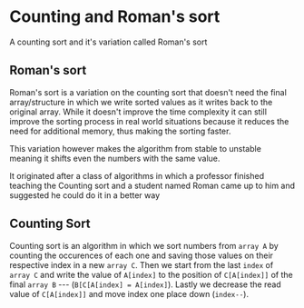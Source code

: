 # Counting and Roman's sort
A counting sort and it's variation called Roman's sort

## Roman's sort
Roman's sort is a variation on the counting sort that doesn't need the final array/structure in which we write sorted values as it writes back to the original array. While it doesn't improve the time complexity it can still improve the sorting process in real world situations because it reduces the need for additional memory, thus making the sorting faster.

This variation however makes the algorithm from stable to unstable meaning it shifts even the numbers with the same value.

It originated after a class of algorithms in which a professor finished teaching the Counting sort and a student named Roman came up to him and suggested he could do it in a better way

## Counting Sort

Counting sort is an algorithm in which we sort numbers from `array A` by counting the occurences of each one and saving those values on their respective index in a new `array C`. Then we start from the last `index` of `array C` and write the value of `A[index]` to the position of `C[A[index]]` of the final `array B` --- (`B[C[A[index] = A[index]`). 
Lastly we decrease the read value of `C[A[index]]` and move index one place down (`index--`).
